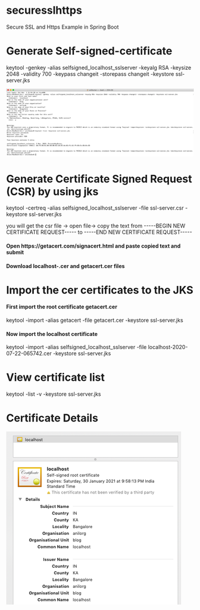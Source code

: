 # securesslhttps
Secure SSL and Https Example in Spring Boot
# Generate Self-signed-certificate
keytool -genkey -alias selfsigned_localhost_sslserver -keyalg RSA -keysize 2048 -validity 700 -keypass changeit -storepass changeit -keystore ssl-server.jks

![alt tag](https://github.com/sendkumaranil/securesslhttps/blob/master/Screenshot%202019-03-02%20at%2010.02.04%20PM.png)

# Generate Certificate Signed Request (CSR) by using jks
keytool -certreq -alias selfsigned_localhost_sslserver -file ssl-server.csr -keystore ssl-server.jks

you will get the csr file -> open file-> copy the text from -----BEGIN NEW CERTIFICATE REQUEST----- to -----END NEW CERTIFICATE REQUEST-----

<h4>Open https://getacert.com/signacert.html and paste copied text and submit</h4>
<h4>Download localhost-<timestamp>.cer and getacert.cer files</h4>
  
# Import the cer certificates to the JKS
<h4>First import the root certificate getacert.cer</h4>
keytool -import -alias getacert -file getacert.cer -keystore ssl-server.jks
<h4>Now import the localhost certificate</h4>
keytool -import -alias selfsigned_localhost_sslserver -file localhost-2020-07-22-065742.cer -keystore ssl-server.jks

# View certificate list
keytool -list -v -keystore ssl-server.jks

# Certificate Details
![alt tag](https://github.com/sendkumaranil/securesslhttps/blob/master/Screenshot%202019-03-02%20at%2011.57.54%20PM.png)

